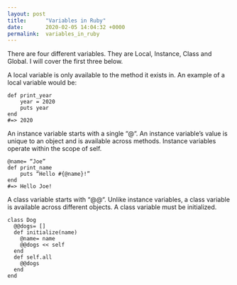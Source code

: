 ```yaml
---
layout: post
title:      "Variables in Ruby"
date:       2020-02-05 14:04:32 +0000
permalink:  variables_in_ruby
---
```



There are four different variables. They are Local, Instance, Class and Global. I will cover the first three below.

A local variable is only available to the method it exists in. An example of a local variable would be: 

```
def print_year
	year = 2020
	puts year
end
#=> 2020
```

An instance variable starts with a single “@“. An instance variable’s value is unique to an object and is available across methods. Instance variables operate within the scope of self.

```
@name= “Joe”
def print_name
	puts “Hello #{@name}!”
end
#=> Hello Joe!
```

A class variable starts with “@@“. Unlike instance variables, a class variable is available across different objects. A class variable must be initialized.

```
class Dog
  @@dogs= []
  def initialize(name)
    @name= name
    @@dogs << self
  end
  def self.all
    @@dogs
  end
end
```
